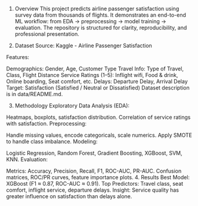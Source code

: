 1. Overview
This project predicts airline passenger satisfaction using survey data from thousands of flights.
It demonstrates an end-to-end ML workflow: from EDA → preprocessing → model training → evaluation.
The repository is structured for clarity, reproducibility, and professional presentation.

2. Dataset
Source: Kaggle - Airline Passenger Satisfaction

Features:

Demographics: Gender, Age, Customer Type
Travel Info: Type of Travel, Class, Flight Distance
Service Ratings (1–5): Inflight wifi, Food & drink, Online boarding, Seat comfort, etc.
Delays: Departure Delay, Arrival Delay
Target: Satisfaction (Satisfied / Neutral or Dissatisfied)
Dataset description is in data/README.md.

3. Methodology
Exploratory Data Analysis (EDA):

Heatmaps, boxplots, satisfaction distribution.
Correlation of service ratings with satisfaction.
Preprocessing:

Handle missing values, encode categoricals, scale numerics.
Apply SMOTE to handle class imbalance.
Modeling:

Logistic Regression, Random Forest, Gradient Boosting, XGBoost, SVM, KNN.
Evaluation:

Metrics: Accuracy, Precision, Recall, F1, ROC-AUC, PR-AUC.
Confusion matrices, ROC/PR curves, feature importance plots.
4. Results
Best Model: XGBoost (F1 ≈ 0.87, ROC-AUC ≈ 0.91).
Top Predictors: Travel class, seat comfort, inflight service, departure delays.
Insight: Service quality has greater influence on satisfaction than delays alone.
